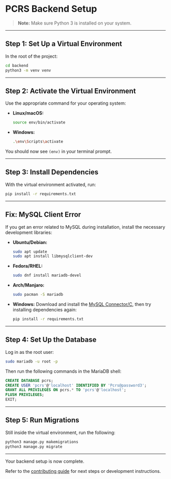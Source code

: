 # PCRS Backend Setup

> **Note:** Make sure Python 3 is installed on your system.

---

## Step 1: Set Up a Virtual Environment

In the root of the project:

```bash
cd backend
python3 -m venv venv
```

---

## Step 2: Activate the Virtual Environment

Use the appropriate command for your operating system:

- **Linux/macOS:**
  ```bash
  source env/bin/activate
  ```

- **Windows:**
  ```bash
  .\env\Scripts\activate
  ```

You should now see `(env)` in your terminal prompt.

---

## Step 3: Install Dependencies

With the virtual environment activated, run:

```bash
pip install -r requirements.txt
```

---

## Fix: MySQL Client Error

If you get an error related to MySQL during installation, install the necessary development libraries:

- **Ubuntu/Debian:**
  ```bash
  sudo apt update
  sudo apt install libmysqlclient-dev
  ```

- **Fedora/RHEL:**
  ```bash
  sudo dnf install mariadb-devel
  ```

- **Arch/Manjaro:**
  ```bash
  sudo pacman -S mariadb
  ```

- **Windows:**
  Download and install the [MySQL Connector/C](https://dev.mysql.com/downloads/connector/c/), then try installing dependencies again:

  ```bash
  pip install -r requirements.txt
  ```

---

## Step 4: Set Up the Database

Log in as the root user:

```bash
sudo mariadb -u root -p
```

Then run the following commands in the MariaDB shell:

```sql
CREATE DATABASE pcrs;
CREATE USER 'pcrs'@'localhost' IDENTIFIED BY 'Pcrs@password3';
GRANT ALL PRIVILEGES ON pcrs.* TO 'pcrs'@'localhost';
FLUSH PRIVILEGES;
EXIT;
```

---

## Step 5: Run Migrations

Still inside the virtual environment, run the following:

```bash
python3 manage.py makemigrations
python3 manage.py migrate
```

---

Your backend setup is now complete.

Refer to the [contributing guide](../CONTRIBUTING.md) for next steps or development instructions.

